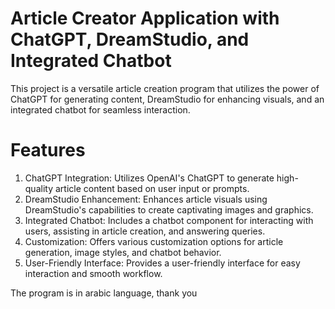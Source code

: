 # Article Creator Application with ChatGPT, DreamStudio, and Integrated Chatbot
This project is a versatile article creation program that utilizes the power of ChatGPT for generating content, DreamStudio for enhancing visuals, and an integrated chatbot for seamless interaction.

# Features
1. ChatGPT Integration: Utilizes OpenAI's ChatGPT to generate high-quality article content based on user input or prompts.
2. DreamStudio Enhancement: Enhances article visuals using DreamStudio's capabilities to create captivating images and graphics.
3. Integrated Chatbot: Includes a chatbot component for interacting with users, assisting in article creation, and answering queries.
4. Customization: Offers various customization options for article generation, image styles, and chatbot behavior.
5. User-Friendly Interface: Provides a user-friendly interface for easy interaction and smooth workflow.

The program is in arabic language, thank you
